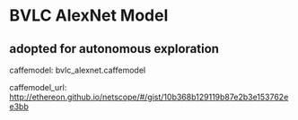 
# BVLC AlexNet Model 
## adopted for autonomous exploration

caffemodel: bvlc_alexnet.caffemodel

caffemodel_url: http://ethereon.github.io/netscope/#/gist/10b368b129119b87e2b3e153762ee3bb


